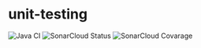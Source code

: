 # unit-testing

![Java CI](https://github.com/amscesar/unit-testing/workflows/Java%20CI/badge.svg)
![SonarCloud Status](https://sonarcloud.io/api/project_badges/measure?project=amscesar_unit-testing&metric=alert_status)
![SonarCloud Covarage](https://sonarcloud.io/api/project_badges/measure?project=amscesar_unit-testing&metric=coverage)
